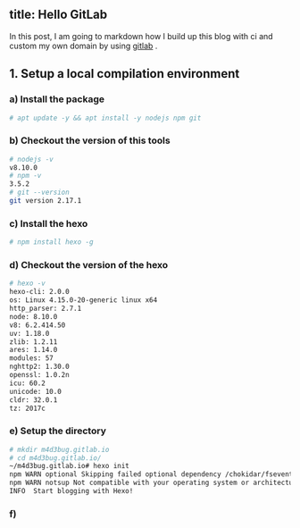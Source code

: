 title: Hello GitLab
---

In this post, I am going to markdown how I build up this blog with ci and custom my own domain by using [gitlab](https://www.gitlab.com) .

## 1. Setup a local compilation environment

### a) Install the package

``` bash
# apt update -y && apt install -y nodejs npm git
```

### b) Checkout the version of this tools

``` bash
# nodejs -v
v8.10.0
# npm -v
3.5.2
# git --version
git version 2.17.1
```

### c) Install the hexo

``` bash
# npm install hexo -g
```

### d) Checkout the version of the hexo

``` bash
# hexo -v
hexo-cli: 2.0.0
os: Linux 4.15.0-20-generic linux x64
http_parser: 2.7.1
node: 8.10.0
v8: 6.2.414.50
uv: 1.18.0
zlib: 1.2.11
ares: 1.14.0
modules: 57
nghttp2: 1.30.0
openssl: 1.0.2n
icu: 60.2
unicode: 10.0
cldr: 32.0.1
tz: 2017c
```

### e)  Setup the directory

``` bash
# mkdir m4d3bug.gitlab.io
# cd m4d3bug.gitlab.io/
~/m4d3bug.gitlab.io# hexo init
npm WARN optional Skipping failed optional dependency /chokidar/fsevents:
npm WARN notsup Not compatible with your operating system or architecture: fsevents@1.2.9
INFO  Start blogging with Hexo!
```

### f)



